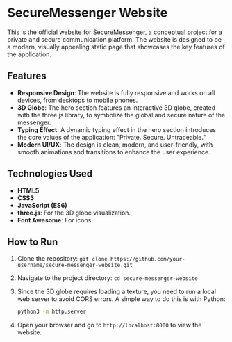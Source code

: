 # SecureMessenger Website

This is the official website for SecureMessenger, a conceptual project for a private and secure communication platform. The website is designed to be a modern, visually appealing static page that showcases the key features of the application.

## Features

*   **Responsive Design**: The website is fully responsive and works on all devices, from desktops to mobile phones.
*   **3D Globe**: The hero section features an interactive 3D globe, created with the three.js library, to symbolize the global and secure nature of the messenger.
*   **Typing Effect**: A dynamic typing effect in the hero section introduces the core values of the application: "Private. Secure. Untraceable."
*   **Modern UI/UX**: The design is clean, modern, and user-friendly, with smooth animations and transitions to enhance the user experience.

## Technologies Used

*   **HTML5**
*   **CSS3**
*   **JavaScript (ES6)**
*   **three.js**: For the 3D globe visualization.
*   **Font Awesome**: For icons.

## How to Run

1.  Clone the repository: `git clone https://github.com/your-username/secure-messenger-website.git`
2.  Navigate to the project directory: `cd secure-messenger-website`
3.  Since the 3D globe requires loading a texture, you need to run a local web server to avoid CORS errors. A simple way to do this is with Python:

    ```bash
    python3 -m http.server
    ```

4.  Open your browser and go to `http://localhost:8000` to view the website.